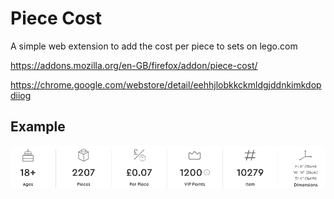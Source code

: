 # Piece Cost

A simple web extension to add the cost per piece to sets on lego.com

https://addons.mozilla.org/en-GB/firefox/addon/piece-cost/

https://chrome.google.com/webstore/detail/eehhjlobkkckmldgjddnkimkdopdiiog

## Example

![demo image](./demo.png)
